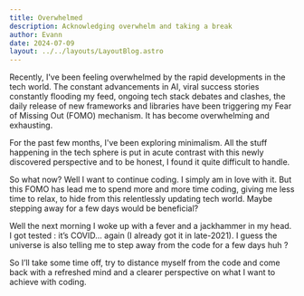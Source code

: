 ```yaml
---
title: Overwhelmed
description: Acknowledging overwhelm and taking a break
author: Evann
date: 2024-07-09
layout: ../../layouts/LayoutBlog.astro
---
```


Recently, I've been feeling overwhelmed by the rapid developments in the tech world. The constant advancements in AI, viral success stories constantly flooding my feed, ongoing tech stack debates and clashes, the daily release of new frameworks and libraries have been triggering my Fear of Missing Out (FOMO) mechanism. It has become overwhelming and exhausting.

For the past few months, I've been exploring minimalism. All the stuff happening in the tech sphere is put in acute contrast with this newly discovered perspective and to be honest, I found it quite difficult to handle.

So what now? Well I want to continue coding. I simply am in love with it. But this FOMO has lead me to spend more and more time coding, giving me less time to relax, to hide from this relentlessly updating tech world. Maybe stepping away for a few days would be beneficial?

Well the next morning I woke up with a fever and a jackhammer in my head. I got tested : it’s COVID… again (I already got it in late-2021). I guess the universe is also telling me to step away from the code for a few days huh ?

So I’ll take some time off, try to distance myself from the code and come back with a refreshed mind and a clearer perspective on what I want to achieve with coding.